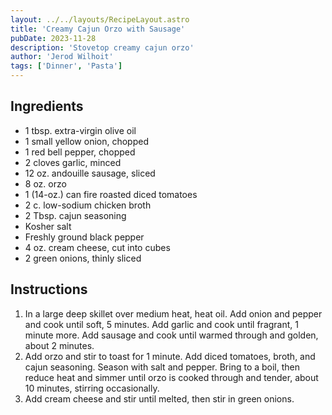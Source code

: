 ```yaml
---
layout: ../../layouts/RecipeLayout.astro
title: 'Creamy Cajun Orzo with Sausage'
pubDate: 2023-11-28
description: 'Stovetop creamy cajun orzo'
author: 'Jerod Wilhoit'
tags: ['Dinner', 'Pasta']
---
```


<h2 class='text-2xl py-4'>Ingredients</h2>
<ul class='list-disc ms-4 ps-4 py-2'>
    <li>1 tbsp. extra-virgin olive oil</li>
    <li>1 small yellow onion, chopped</li>
    <li>1 red bell pepper, chopped</li>
    <li>2 cloves garlic, minced</li>
    <li>12 oz. andouille sausage, sliced</li>
    <li>8 oz. orzo</li>
    <li>1 (14-oz.) can fire roasted diced tomatoes</li>
    <li>2 c. low-sodium chicken broth</li>
    <li>2 Tbsp. cajun seasoning</li>
    <li>Kosher salt</li>
    <li>Freshly ground black pepper</li>
    <li>4 oz. cream cheese, cut into cubes</li>
    <li>2 green onions, thinly sliced</li>
</ul>
<h2 class='text-2xl py-4'>Instructions</h2>
<ol class='list-decimal ms-4 ps-4 py-2'>
    <li>In a large deep skillet over medium heat, heat oil. Add onion and pepper and cook until soft, 5 minutes. Add garlic and cook until fragrant, 1 minute more. Add sausage and cook until warmed through and golden, about 2 minutes.</li>
    <li>Add orzo and stir to toast for 1 minute. Add diced tomatoes, broth, and cajun seasoning. Season with salt and pepper. Bring to a boil, then reduce heat and simmer until orzo is cooked through and tender, about 10 minutes, stirring occasionally.</li>
    <li>Add cream cheese and stir until melted, then stir in green onions.</li>
</ol>